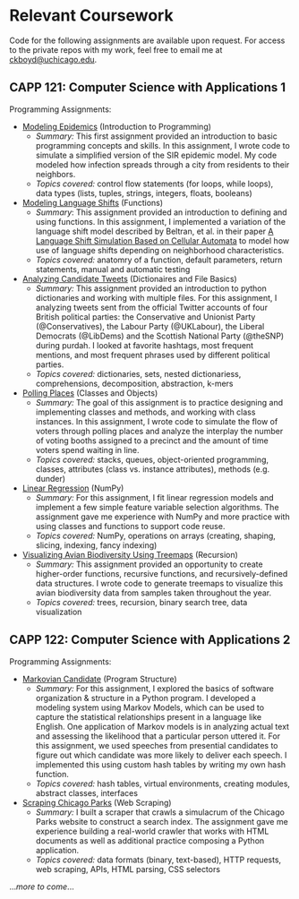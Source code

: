 # Relevant Coursework

Code for the following assignments are available upon request. For access to the private repos with my work, feel free to email me at [ckboyd@uchicago.edu](mailto:ckboyd@uchicago.edu).

## CAPP 121: Computer Science with Applications 1

Programming Assignments:
* [Modeling Epidemics](https://classes.cs.uchicago.edu/archive/2022/fall/30121-1/pa/pa1/index.html) (Introduction to Programming)
  * *Summary:* This first assignment provided an introduction to basic programming concepts and skills. In this assignment, I wrote code to simulate a simplified version of the SIR epidemic model. My code modeled how infection spreads through a city from residents to their neighbors.
  * *Topics covered:* control flow statements (for loops, while loops), data types (lists, tuples, strings, integers, floats, booleans)
* [Modeling Language Shifts](https://classes.cs.uchicago.edu/archive/2022/fall/30121-1/pa/pa2/index.html) (Functions)
  * *Summary*: This assignment provided an introduction to defining and using functions. In this assignment, I implemented a variation of the language shift model described by Beltran, et al. in their paper [A Language Shift Simulation Based on Cellular Automata](https://www.researchgate.net/publication/259557981_A_Language_Shift_Simulation_Based_on_Cellular_Automata) to model how use of language shifts depending on neighborhood characteristics.
  * *Topics covered:* anatomry of a function, default parameters, return statements, manual and automatic testing
* [Analyzing Candidate Tweets](https://classes.cs.uchicago.edu/archive/2022/fall/30121-1/pa/pa3/index.html) (Dictionaires and File Basics)
  * *Summary:* This assignment provided an introduction to python dictionaries and working with multiple files. For this assignment, I analyzing tweets sent from the official Twitter accounts of four British political parties: the Conservative and Unionist Party (@Conservatives), the Labour Party (@UKLabour), the Liberal Democrats (@LibDems) and the Scottish National Party (@theSNP) during purdah. I looked at favorite hashtags, most frequent mentions, and most frequent phrases used by different political parties.
  * *Topics covered:* dictionaries, sets, nested dictionariess, comprehensions, decomposition, abstraction, k-mers
* [Polling Places](https://classes.cs.uchicago.edu/archive/2022/fall/30121-1/pa/pa4/index.html) (Classes and Objects)
  * *Summary:* The goal of this assignment is to practice designing and implementing classes and methods, and working with class instances. In this assignment, I wrote code to simulate the flow of voters through polling places and analyze the interplay the number of voting booths assigned to a precinct and the amount of time voters spend waiting in line.
  * *Topics covered:* stacks, queues, object-oriented programming, classes, attributes (class vs. instance attributes), methods (e.g. dunder)
* [Linear Regression](https://classes.cs.uchicago.edu/archive/2022/fall/30121-1/pa/pa5/index.html) (NumPy)
  * *Summary:* For this assignment, I fit linear regression models and implement a few simple feature variable selection algorithms. The assignment gave me experience with NumPy and more practice with using classes and functions to support code reuse.
  * *Topics covered:* NumPy, operations on arrays (creating, shaping, slicing, indexing, fancy indexing)
* [Visualizing Avian Biodiversity Using Treemaps](https://classes.cs.uchicago.edu/archive/2022/fall/30121-1/pa/pa6/index.html) (Recursion)
  * *Summary:* This assignment provided an opportunity to create higher-order functions, recursive functions, and recursively-defined data structures. I wrote code to generate treemaps to visualize this avian biodiversity data from samples taken throughout the year.
  * *Topics covered:* trees, recursion, binary search tree, data visualization


## CAPP 122: Computer Science with Applications 2

Programming Assignments:
* [Markovian Candidate](https://github.com/claireboyd/capp_coursework/tree/main/capp_122/markovian_candidate) (Program Structure)
  * *Summary:* For this assignment, I explored the basics of software organization & structure in a Python program. I developed a modeling system using Markov Models, which can be used to capture the statistical relationships present in a language like English. One application of Markov models is in analyzing actual text and assessing the likelihood that a particular person uttered it. For this assignment, we used speeches from presential candidates to figure out which candidate was more likely to deliver each speech. I implemented this using custom hash tables by writing my own hash function.
  * *Topics covered:* hash tables, virtual environments, creating modules, abstract classes, interfaces
* [Scraping Chicago Parks](https://github.com/claireboyd/capp_coursework/tree/main/capp_122/scraping_chicago_parks) (Web Scraping)
  * *Summary:* I built a scraper that crawls a simulacrum of the Chicago Parks website to construct a search index. The assignment gave me experience building a real-world crawler that works with HTML documents as well as additional practice composing a Python application.
  * *Topics covered:* data formats (binary, text-based), HTTP requests, web scraping, APIs, HTML parsing, CSS selectors

...*more to come*...

